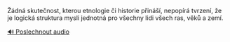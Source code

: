 
Žádná skutečnost, kterou etnologie či historie přináší, nepopírá tvrzení, že je logická struktura mysli jednotná pro všechny lidi všech ras, věků a zemí.

[🔊 Poslechnout audio](/data/7-paragraphs/audio/chapter_14/para_003-dn-skutenost-kterou-etnologie-i-historie-pi.mp3)
